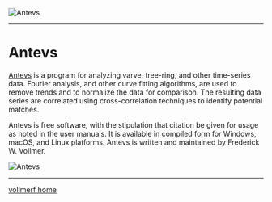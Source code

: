 ![Antevs](images/AntevsBanner.png)

---

# Antevs

[Antevs](https://www.frederickvollmer.com/antevs/) is a program for analyzing varve, tree-ring, and other time-series data. Fourier analysis, and other curve fitting algorithms, are used to remove trends and to normalize the data for comparison. The resulting data series are correlated using cross-correlation techniques to identify potential matches. 

Antevs is free software, with the stipulation that citation be given for usage as noted in the user manuals. It is available in compiled form for Windows, macOS, and Linux platforms. Antevs is written and maintained by Frederick W. Vollmer. 

![Antevs](images/Figure_04_web.png)

--- 

[vollmerf home](../)

